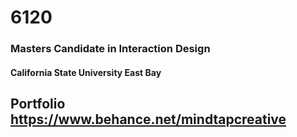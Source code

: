 # 6120
### Masters Candidate in Interaction Design
#### California State University East Bay

## Portfolio https://www.behance.net/mindtapcreative
